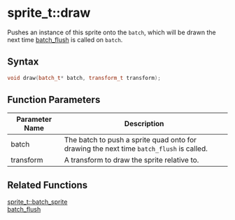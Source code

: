 # sprite_t::draw

Pushes an instance of this sprite onto the `batch`, which will be drawn the next time [batch_flush](https://github.com/RandyGaul/cute_framework/edit/master/doc/TODO_fill_me_in) is called on `batch`.

## Syntax

```cpp
void draw(batch_t* batch, transform_t transform);
```

## Function Parameters

Parameter Name | Description
--- | ---
batch | The batch to push a sprite quad onto for drawing the next time `batch_flush` is called.
transform | A transform to draw the sprite relative to.

## Related Functions

[sprite_t::batch_sprite](https://github.com/RandyGaul/cute_framework/blob/master/doc/graphics/sprite/batch_sprite.md)  
[batch_flush](https://github.com/RandyGaul/cute_framework/edit/master/doc/TODO_fill_me_in)  
